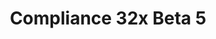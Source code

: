 ---
layout: post
title: Compliance 32x Beta 5
permalink: /compliance32x/B5
comments: true
comments-id: 1.16.5-32x-Beta-5
header-img: https://database.compliancepack.net/images/website/posts/32x/B5.jpg

long_text: Thanks to our awesome community, today we're presenting yet another beta of our pack, consisting mainly of miscellaneous fixes, but also valuable additions such as the moon, rain, snow and held maps. The full release is ever so slightly closer – stay tuned for more updates!

main_changelog: changelogs/compliance32

download:
  - Java - 1.16.5 (GitHub):
    - https://github.com/Compliance-Resource-Pack/Resource-Pack-32x/releases/download/beta-5/Compliance-32x-Java-Beta-5.zip
  - Java - 1.16.5 (CurseForge):
    - https://www.curseforge.com/minecraft/texture-packs/compliance-32x/download/3253098
  - Bedrock - 1.16.210 (GitHub):
    - https://github.com/Compliance-Resource-Pack/Compliance-Bedrock-32x/releases/download/beta-5/Compliance-32x-Bedrock-Beta-5.mcpack
---